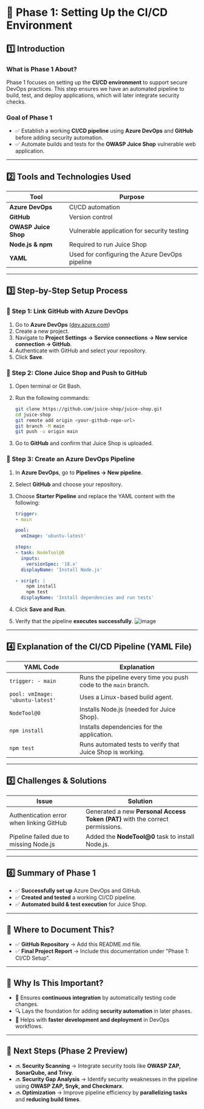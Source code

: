 # 📌 Phase 1: Setting Up the CI/CD Environment

## **1️⃣ Introduction**

### **What is Phase 1 About?**

Phase 1 focuses on setting up the **CI/CD environment** to support secure DevOps practices. This step ensures we have an automated pipeline to build, test, and deploy applications, which will later integrate security checks.

### **Goal of Phase 1**

- ✅ Establish a working **CI/CD pipeline** using **Azure DevOps** and **GitHub** before adding security automation.
- ✅ Automate builds and tests for the **OWASP Juice Shop** vulnerable web application.

---

## **2️⃣ Tools and Technologies Used**

| Tool | Purpose |
|------|---------|
| **Azure DevOps** | CI/CD automation |
| **GitHub** | Version control |
| **OWASP Juice Shop** | Vulnerable application for security testing |
| **Node.js & npm** | Required to run Juice Shop |
| **YAML** | Used for configuring the Azure DevOps pipeline |

---

## **3️⃣ Step-by-Step Setup Process**

### **🔹 Step 1: Link GitHub with Azure DevOps**

1. Go to **Azure DevOps** ([dev.azure.com](https://dev.azure.com/))
2. Create a new project.
3. Navigate to **Project Settings → Service connections → New service connection → GitHub**.
4. Authenticate with GitHub and select your repository.
5. Click **Save**.

### **🔹 Step 2: Clone Juice Shop and Push to GitHub**

1. Open terminal or Git Bash.
2. Run the following commands:

   ```sh
   git clone https://github.com/juice-shop/juice-shop.git
   cd juice-shop
   git remote add origin <your-github-repo-url>
   git branch -M main
   git push -u origin main
   ```

3. Go to **GitHub** and confirm that Juice Shop is uploaded.

### **🔹 Step 3: Create an Azure DevOps Pipeline**

1. In **Azure DevOps**, go to **Pipelines → New pipeline**.
2. Select **GitHub** and choose your repository.
3. Choose **Starter Pipeline** and replace the YAML content with the following:

    ```yaml
    trigger:
    - main
    
    pool:
      vmImage: 'ubuntu-latest'
    
    steps:
    - task: NodeTool@0
      inputs:
        versionSpec: '18.x'
      displayName: 'Install Node.js'
    
    - script: |
        npm install
        npm test
      displayName: 'Install dependencies and run tests'
    ```

4. Click **Save and Run**.
5. Verify that the pipeline **executes successfully**.
![image](https://github.com/user-attachments/assets/784b1bda-87ba-44c8-9dd2-378805cc44ee)


---

## **4️⃣ Explanation of the CI/CD Pipeline (YAML File)**

| YAML Code | Explanation |
|-----------|------------|
| `trigger: - main` | Runs the pipeline every time you push code to the `main` branch. |
| `pool: vmImage: 'ubuntu-latest'` | Uses a Linux-based build agent. |
| `NodeTool@0` | Installs Node.js (needed for Juice Shop). |
| `npm install` | Installs dependencies for the application. |
| `npm test` | Runs automated tests to verify that Juice Shop is working. |

---

## **5️⃣ Challenges & Solutions**

| Issue | Solution |
|-------|----------|
| Authentication error when linking GitHub | Generated a new **Personal Access Token (PAT)** with the correct permissions. |
| Pipeline failed due to missing Node.js | Added the **NodeTool@0** task to install Node.js. |

---

## **6️⃣ Summary of Phase 1**

- ✅ **Successfully set up** Azure DevOps and GitHub.
- ✅ **Created and tested** a working CI/CD pipeline.
- ✅ **Automated build & test execution** for Juice Shop.

---

## **📂 Where to Document This?**

- ✅ **GitHub Repository** → Add this README.md file.
- ✅ **Final Project Report** → Include this documentation under "Phase 1: CI/CD Setup".

---

## **🎯 Why Is This Important?**

- 📌 Ensures **continuous integration** by automatically testing code changes.
- 🔍 Lays the foundation for adding **security automation** in later phases.
- 🚀 Helps with **faster development and deployment** in DevOps workflows.

---

## **📌 Next Steps (Phase 2 Preview)**

- 🔜 **Security Scanning** → Integrate security tools like **OWASP ZAP, SonarQube, and Trivy**.
- 🔜 **Security Gap Analysis** → Identify security weaknesses in the pipeline using **OWASP ZAP, Snyk, and Checkmarx**.
- 🔜 **Optimization** → Improve pipeline efficiency by **parallelizing tasks** and **reducing build times**.
